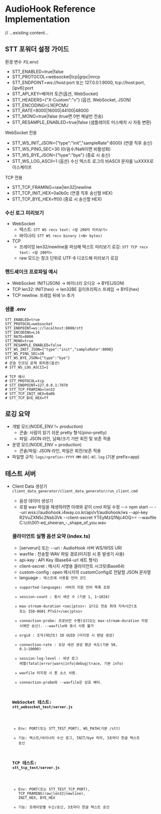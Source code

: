 # AudioHook Reference Implementation

// ...existing content...

## STT 포워더 설정 가이드

환경 변수 키(.env)
- STT_ENABLED=true|false
- STT_PROTOCOL=websocket|tcp|grpc|mrcp
- STT_ENDPOINT=ws://host:port 또는 127.0.0.1:9000, tcp://host:port, [ipv6]:port
- STT_API_KEY=베어러 토큰(옵션, WebSocket)
- STT_HEADERS={"X-Custom":"v"} (옵션, WebSocket, JSON)
- STT_ENCODING=L16|PCMU
- STT_RATE=8000|16000|44100|48000
- STT_MONO=true|false (true면 0번 채널만 전송)
- STT_RESAMPLE_ENABLED=true|false (샘플레이트 미스매치 시 자동 변환)

WebSocket 전용
- STT_WS_INIT_JSON={"type":"init","sampleRate":8000} (연결 직후 송신)
- STT_WS_PING_SEC=30 (0/음수/NaN이면 비활성화)
- STT_WS_BYE_JSON={"type":"bye"} (종료 시 송신)
- STT_WS_LOG_ASCII=1 (옵션) 수신 텍스트 로그의 비ASCII 문자를 \uXXXX로 이스케이프

TCP 전용
- STT_TCP_FRAMING=raw|len32|newline
- STT_TCP_INIT_HEX=0a0b0c (연결 직후 송신할 HEX)
- STT_TCP_BYE_HEX=ff00 (종료 시 송신할 HEX)

### 수신 로그 미리보기
- WebSocket
  - 텍스트: `STT WS recv text: <앞 200자 미리보기>`
  - 바이너리: `STT WS recv binary (<N> bytes)`
- TCP
  - 프레이밍 len32/newline을 파싱해 텍스트 미리보기 로깅: `STT TCP recv text: <앞 200자>`
  - raw 모드는 청크 단위로 UTF-8 디코드해 미리보기 로깅

### 핸드셰이크 프로파일 예시
- WebSocket: INIT(JSON) → 바이너리 오디오 → BYE(JSON)
- TCP len32: INIT(hex) → len32BE 길이프리픽스 프레임 → BYE(hex)
- TCP newline: 프레임 뒤에 \n 추가

### 샘플 .env
```
STT_ENABLED=true
STT_PROTOCOL=websocket
STT_ENDPOINT=ws://localhost:8080/stt
STT_ENCODING=L16
STT_RATE=8000
STT_MONO=true
STT_RESAMPLE_ENABLED=false
STT_WS_INIT_JSON={"type":"init","sampleRate":8000}
STT_WS_PING_SEC=30
STT_WS_BYE_JSON={"type":"bye"}
# 콘솔 인코딩 문제 회피용(옵션)
# STT_WS_LOG_ASCII=1

# TCP 예시
# STT_PROTOCOL=tcp
# STT_ENDPOINT=127.0.0.1:7070
# STT_TCP_FRAMING=len32
# STT_TCP_INIT_HEX=0a0b
# STT_TCP_BYE_HEX=ff
```

## 로깅 요약
- 개발 모드(NODE_ENV != production)
  - 콘솔: 사람이 읽기 쉬운 pretty 형식(pino-pretty)
  - 파일: JSON 라인, 날짜/크기 기반 회전 및 보존 적용
- 운영 모드(NODE_ENV = production)
  - 콘솔/파일: JSON 라인, 파일은 회전/보존 적용
- 파일명 규칙: `logs/<prefix>-YYYY-MM-DD[-N].log` (기본 prefix=app)

## 테스트 서버
- Client Data 생성기 `client_data_generator/client_data_generator/run_client.cmd`
  - 음성 데이터 생성기
  - 로컬 wav 파일을 재생하려면 아래와 같이 cmd 파일 수정
    --> npm start -- --uri wss://audiohook.i4way.co.kr/api/v1/audiohook/ws --api-key R2VuZXN5c2Nsb3Vk --client-secret YTEyMzQ1Njc4OQ== 
    --wavfile C:\cti\001-ed_sheeran_-_shape_of_you.wav

  ### 클라이언트 실행 옵션 요약 (index.ts)
  - [serveruri] 또는 --uri <uri>: AudioHook 서버 WS/WSS URI
  - wavfile <path>: 전송할 WAV 파일 경로(미지정 시 톤 발생기 사용)
  - api-key <apikey>: API Key (Base64-url 세트 형식)
  - client-secret <base64>: 메시지 서명용 클라이언트 시크릿(Base64)
  - custom-config <json>: open 메시지의 customConfig로 전달할 JSON 문자열
  - language <code>: 테스트에 사용할 언어 코드
  - supported-languages: 서버의 지원 언어 목록 조회
  - session-count <n>: 동시 세션 수 (기본 1, 1~1024)
  - max-stream-duration <sec|ptxs>: 오디오 전송 최대 지속시간(초 또는 ISO-8601 PTxS)</sec|ptxs>
  - connection-probe: 프로브만 수행(오디오는 max-stream-duration 지정 시에만 송신). --wavfile와 동시 사용 불가
  - orgid <uuid>: 조직(테넌트) ID UUID (미지정 시 랜덤 생성)
  - connection-rate <rps>: 초당 세션 생성 평균 속도(기본 50, 0.1~10000)
  - session-log-level <level>: 세션 로그 레벨(fatal|error|warn|info|debug|trace, 기본 info)
  - wavfile 미지정 시 톤 소스 사용.
  - connection-probe와 --wavfile은 상호 배타.

  ### WebSocket 테스트: `stt_websocket_test/server.js`
  - Env: PORT(또는 STT_TEST_PORT), WS_PATH(기본 /stt)
  - 기능: 텍스트/바이너리 수신 로그, INIT/bye 처리, 3초마다 한글 텍스트 송신
  
  ### TCP 테스트: `stt_tcp_test/server.js`
  - Env: PORT(또는 STT_TEST_TCP_PORT), TCP_FRAMING(raw|len32|newline), INIT_HEX, BYE_HEX
  - 기능: 프레이밍별 수신/송신, 3초마다 한글 텍스트 송신

